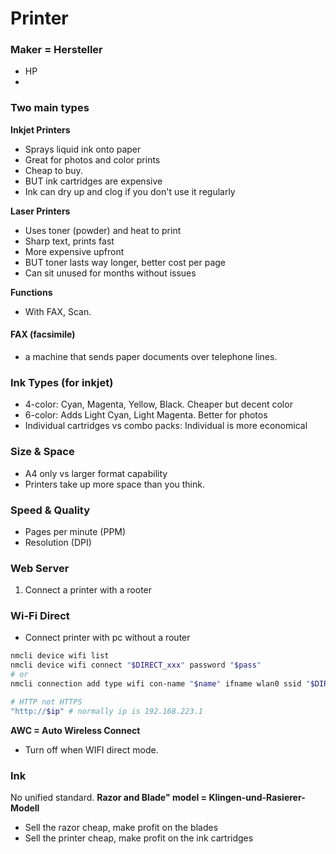 # Printer

### Maker = Hersteller
* HP
* 

### Two main types


**Inkjet Printers**

* Sprays liquid ink onto paper
* Great for photos and color prints
* Cheap to buy. 
* BUT ink cartridges are expensive
* Ink can dry up and clog if you don't use it regularly

**Laser Printers**

* Uses toner (powder) and heat to print
* Sharp text, prints fast
* More expensive upfront
* BUT toner lasts way longer, better cost per page
* Can sit unused for months without issues


**Functions**
* With FAX, Scan.

#### FAX (facsimile)
* a machine that sends paper documents over telephone lines.
### Ink Types (for inkjet)

* 4-color: Cyan, Magenta, Yellow, Black. Cheaper but decent color
* 6-color: Adds Light Cyan, Light Magenta. Better for photos
* Individual cartridges vs combo packs: Individual is more economical


### Size & Space

* A4 only vs larger format capability
* Printers take up more space than you think.


### Speed & Quality

* Pages per minute (PPM)
* Resolution (DPI)


### Web Server

1. Connect a printer with a rooter

### Wi-Fi Direct

* Connect printer with pc without a router

```bash
nmcli device wifi list
nmcli device wifi connect "$DIRECT_xxx" password "$pass"
# or
nmcli connection add type wifi con-name "$name" ifname wlan0 ssid "$DIRECT-xxx" wifi-sec.key-mgmt wpa-psk wifi-sec.psk "$password"

# HTTP not HTTPS
"http://$ip" # normally ip is 192.168.223.1
```

**AWC = Auto Wireless Connect**
* Turn off when WIFI direct mode.


### Ink
No unified standard.
**Razor and Blade" model =  Klingen-und-Rasierer-Modell**
* Sell the razor cheap, make profit on the blades
* Sell the printer cheap, make profit on the ink cartridges
